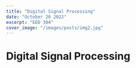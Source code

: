 ```yaml
---
title: "Digital Signal Processing"
date: "October 20 2022"
excerpt: "EED 304"
cover_image: "/images/posts/img2.jpg"
---
```


# Digital Signal Processing

